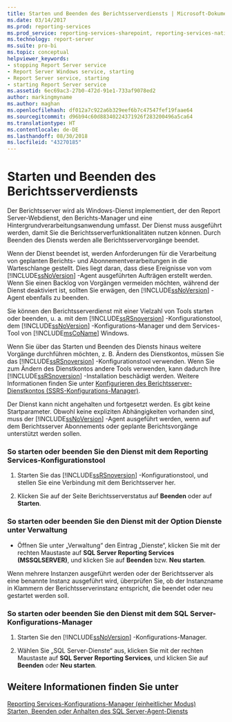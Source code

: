 ```yaml
---
title: Starten und Beenden des Berichtsserverdiensts | Microsoft-Dokumentation
ms.date: 03/14/2017
ms.prod: reporting-services
ms.prod_service: reporting-services-sharepoint, reporting-services-native
ms.technology: report-server
ms.suite: pro-bi
ms.topic: conceptual
helpviewer_keywords:
- stopping Report Server service
- Report Server Windows service, starting
- Report Server service, starting
- starting Report Server service
ms.assetid: 6ec69ac3-27b0-472d-91e1-733af9078ed2
author: markingmyname
ms.author: maghan
ms.openlocfilehash: df012a7c922a6b329eef6b7c47547fef19faae64
ms.sourcegitcommit: d96b94c60d88340224371926f283200496a5ca64
ms.translationtype: HT
ms.contentlocale: de-DE
ms.lasthandoff: 08/30/2018
ms.locfileid: "43270185"
---
```

# <a name="start-and-stop-the-report-server-service"></a>Starten und Beenden des Berichtsserverdiensts
  Der Berichtsserver wird als Windows-Dienst implementiert, der den Report Server-Webdienst, den Berichts-Manager und eine Hintergrundverarbeitungsanwendung umfasst. Der Dienst muss ausgeführt werden, damit Sie die Berichtsserverfunktionalitäten nutzen können. Durch Beenden des Diensts werden alle Berichtsservervorgänge beendet.  
  
 Wenn der Dienst beendet ist, werden Anforderungen für die Verarbeitung von geplanten Berichts- und Abonnementverarbeitungen in die Warteschlange gestellt. Dies liegt daran, dass diese Ereignisse von vom [!INCLUDE[ssNoVersion](../../includes/ssnoversion-md.md)] -Agent ausgeführten Aufträgen erstellt werden. Wenn Sie einen Backlog von Vorgängen vermeiden möchten, während der Dienst deaktiviert ist, sollten Sie erwägen, den [!INCLUDE[ssNoVersion](../../includes/ssnoversion-md.md)] -Agent ebenfalls zu beenden.  
  
 Sie können den Berichtsserverdienst mit einer Vielzahl von Tools starten oder beenden, u.&nbsp;a. mit dem [!INCLUDE[ssRSnoversion](../../includes/ssrsnoversion-md.md)] -Konfigurationstool, dem [!INCLUDE[ssNoVersion](../../includes/ssnoversion-md.md)] -Konfigurations-Manager und dem Services-Tool von [!INCLUDE[msCoName](../../includes/msconame-md.md)] Windows.  
  
 Wenn Sie über das Starten und Beenden des Diensts hinaus weitere Vorgänge durchführen möchten, z.&nbsp;B. Ändern des Dienstkontos, müssen Sie das [!INCLUDE[ssRSnoversion](../../includes/ssrsnoversion-md.md)] -Konfigurationstool verwenden. Wenn Sie zum Ändern des Dienstkontos andere Tools verwenden, kann dadurch Ihre [!INCLUDE[ssRSnoversion](../../includes/ssrsnoversion-md.md)] -Installation beschädigt werden. Weitere Informationen finden Sie unter [Konfigurieren des Berichtsserver-Dienstkontos &#40;SSRS-Konfigurations-Manager&#41;](../../reporting-services/install-windows/configure-the-report-server-service-account-ssrs-configuration-manager.md).  
  
 Der Dienst kann nicht angehalten und fortgesetzt werden. Es gibt keine Startparameter. Obwohl keine expliziten Abhängigkeiten vorhanden sind, muss der [!INCLUDE[ssNoVersion](../../includes/ssnoversion-md.md)] -Agent ausgeführt werden, wenn auf dem Berichtsserver Abonnements oder geplante Berichtsvorgänge unterstützt werden sollen.  
  
### <a name="to-start-or-stop-the-service-using-the-reporting-services-configuration-tool"></a>So starten oder beenden Sie den Dienst mit dem Reporting Services-Konfigurationstool  
  
1.  Starten Sie das [!INCLUDE[ssRSnoversion](../../includes/ssrsnoversion-md.md)] -Konfigurationstool, und stellen Sie eine Verbindung mit dem Berichtsserver her.  
  
2.  Klicken Sie auf der Seite Berichtsserverstatus auf **Beenden** oder auf **Starten**.  
  
### <a name="to-start-or-stop-the-service-using-services-in-administrative-tools"></a>So starten oder beenden Sie den Dienst mit der Option Dienste unter Verwaltung  
  
-   Öffnen Sie unter „Verwaltung“ den Eintrag „Dienste“, klicken Sie mit der rechten Maustaste auf **SQL Server Reporting Services (MSSQLSERVER)**, und klicken Sie auf **Beenden** bzw. **Neu starten**.  
  
 Wenn mehrere Instanzen ausgeführt werden oder der Berichtsserver als eine benannte Instanz ausgeführt wird, überprüfen Sie, ob der Instanzname in Klammern der Berichtsserverinstanz entspricht, die beendet oder neu gestartet werden soll.  
  
### <a name="to-start-or-stop-the-service-using-sql-server-configuration-manager"></a>So starten oder beenden Sie den Dienst mit dem SQL Server-Konfigurations-Manager  
  
1.  Starten Sie den [!INCLUDE[ssNoVersion](../../includes/ssnoversion-md.md)] -Konfigurations-Manager.  
  
2.  Wählen Sie „SQL Server-Dienste“ aus, klicken Sie mit der rechten Maustaste auf **SQL Server Reporting Services**, und klicken Sie auf **Beenden** oder **Neu starten**.  
  
## <a name="see-also"></a>Weitere Informationen finden Sie unter  
 [Reporting Services-Konfigurations-Manager &#40;einheitlicher Modus&#41;](../../reporting-services/install-windows/reporting-services-configuration-manager-native-mode.md)   
 [Starten, Beenden oder Anhalten des SQL Server-Agent-Diensts](http://msdn.microsoft.com/library/c95a9759-dd30-4ab6-9ab0-087bb3bfb97c)  
  
  
